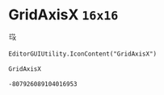 # GridAxisX `16x16`
<img src="/img/GridAxisX.png" width=16 height=16>

``` CSharp
EditorGUIUtility.IconContent("GridAxisX")
```
```
GridAxisX
```
```
-807926089104016953
```
